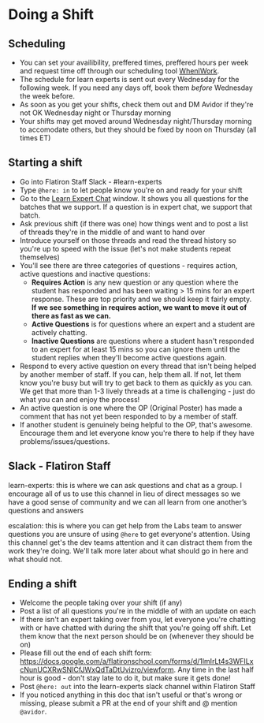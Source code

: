 # Doing a Shift 


## Scheduling

- You can set your availibility, preffered times, preffered hours per week and request time off through our scheduling tool [WhenIWork](http://wheniwork.com/).
- The schedule for learn experts is sent out every Wednesday for the following week. If you need any days off, book them *before* Wednesday the week before. 
- As soon as you get your shifts, check them out and DM Avidor if they're not OK Wednesday night or Thursday morning
- Your shifts may get moved around Wednesday night/Thursday morning to accomodate others, but they should be fixed by noon on Thursday (all times ET)


## Starting a shift

- Go into Flatiron Staff Slack - #learn-experts
- Type `@here: in` to let people know you're on and ready for your shift
- Go to the [Learn Expert Chat](https://learn.co/expert-chat) window. It shows you all questions for the batches that we support. If a question is in expert chat, we support that batch. 
- Ask previous shift (if there was one) how things went and to post a list of threads they're in the middle of and want to hand over
- Introduce yourself on those threads and read the thread history so you're up to speed with the issue (let's not make students repeat themselves)
- You'll see there are three categories of questions - requires action, active questions and inactive questions:
  - **Requires Action** is any new question or any question where the student has responded and has been waiting > 15 mins for an expert response. These are top priority and we should keep it fairly empty. **If we see something in requires action, we want to move it out of there as fast as we can.**
  - **Active Questions** is for questions where an expert and a student are actively chatting.
  - **Inactive Questions** are questions where a student hasn't responded to an expert for at least 15 mins so you can ignore them until the student replies when they'll become active questions again.
- Respond to every active question on every thread that isn't being helped by another member of staff. If you can, help them all. If not, let them know you're busy but will try to get back to them as quickly as you can. We get that more than 1-3 lively threads at a time is challenging - just do what you can and enjoy the process!
- An active question is one where the OP (Original Poster) has made a comment that has not yet been responded to by a member of staff.
- If another student is genuinely being helpful to the OP, that's awesome. Encourage them and let everyone know you're there to help if they have problems/issues/questions.

## Slack - Flatiron Staff

learn-experts: this is where we can ask questions and chat as a group. I encourage all of us to
use this channel in lieu of direct messages so we have a good sense of community and we can all learn from one another’s questions and answers

escalation: this is where you can get help from the Labs team to answer questions you are unsure of using `@here` to get everyone's attention. Using this channel get's the dev teams attention and it can distract them from the work they're doing. We'll talk more later about what should go in here and what should not.

## Ending a shift

- Welcome the people taking over your shift (if any)
- Post a list of all questions you're in the middle of with an update on each
- If there isn't an expert taking over from you, let everyone you're chatting with or have chatted with during the shift that you're going off shift. Let them know that the next person should be on (whenever they should be on)
- Please fill out the end of each shift form: https://docs.google.com/a/flatironschool.com/forms/d/1lmIrLt4s3WFILxcNunUCXRwSNICfJWxQdTaDtUvizro/viewform. Any time in the last half hour is good - don't stay late to do it, but make sure it gets done!
- Post `@here: out` into the learn-experts slack channel within Flatiron Staff
- If you noticed anything in this doc that isn't useful or that's wrong or missing, please submit a PR at the end of your shift and @ mention `@avidor`.